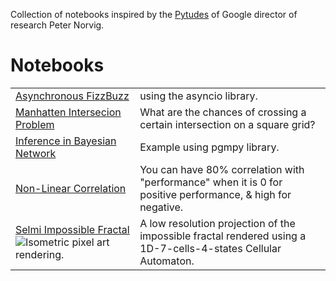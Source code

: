 Collection of notebooks inspired by the [Pytudes](https://github.com/norvig/pytudes) of Google director of research Peter Norvig.

# Notebooks
|||
|-|-|
|[Asynchronous FizzBuzz](https://github.com/Nydhal/Python-Notebooks/blob/master/Asyncio%20FizzBuzz.ipynb)|using the asyncio library.|
[Manhatten Intersecion Problem](https://github.com/Nydhal/Python-Notebooks/blob/master/Manhatten%20Intersection%20Probability.ipynb)|What are the chances of crossing a certain intersection on a square grid?|
[Inference in Bayesian Network](https://github.com/Nydhal/Python-Notebooks/blob/master/Bayes_Networks.ipynb)| Example using pgmpy library.|
|[Non-Linear Correlation](https://github.com/Nydhal/Python-Notebooks/blob/master/NonLinear_Correlation.ipynb)|You can have 80% correlation with "performance" when it is 0 for positive performance, & high for negative.
[Selmi Impossible Fractal](https://nbviewer.jupyter.org/github/Nydhal/Python-Notebooks/blob/master/Selmi_Impossible_Fractal.ipynb)![Isometric pixel art rendering.](https://pbs.twimg.com/media/D2nb9abUkAAozbP.jpg "Nidhal Selmi - 2009")|A low resolution projection of the impossible fractal rendered using a 1D-7-cells-4-states Cellular Automaton.
